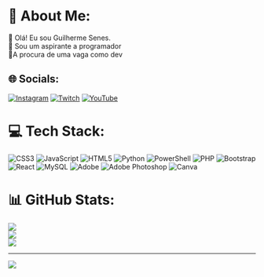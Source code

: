 # 💫 About Me:
🔭 Olá! Eu sou Guilherme Senes.<br>👯 Sou um aspirante a programador<br>🤝A procura de uma vaga como dev


## 🌐 Socials:
[![Instagram](https://img.shields.io/badge/Instagram-%23E4405F.svg?logo=Instagram&logoColor=white)](https://instagram.com/guilherme_senes) [![Twitch](https://img.shields.io/badge/Twitch-%239146FF.svg?logo=Twitch&logoColor=white)](https://twitch.tv/guis_gs) [![YouTube](https://img.shields.io/badge/YouTube-%23FF0000.svg?logo=YouTube&logoColor=white)](https://youtube.com/@UC_NrdQzWyt6PmuPdViolSpA) 

# 💻 Tech Stack:
![CSS3](https://img.shields.io/badge/css3-%231572B6.svg?style=flat&logo=css3&logoColor=white) ![JavaScript](https://img.shields.io/badge/javascript-%23323330.svg?style=flat&logo=javascript&logoColor=%23F7DF1E) ![HTML5](https://img.shields.io/badge/html5-%23E34F26.svg?style=flat&logo=html5&logoColor=white) ![Python](https://img.shields.io/badge/python-3670A0?style=flat&logo=python&logoColor=ffdd54) ![PowerShell](https://img.shields.io/badge/PowerShell-%235391FE.svg?style=flat&logo=powershell&logoColor=white) ![PHP](https://img.shields.io/badge/php-%23777BB4.svg?style=flat&logo=php&logoColor=white) ![Bootstrap](https://img.shields.io/badge/bootstrap-%238511FA.svg?style=flat&logo=bootstrap&logoColor=white) ![React](https://img.shields.io/badge/react-%2320232a.svg?style=flat&logo=react&logoColor=%2361DAFB) ![MySQL](https://img.shields.io/badge/mysql-%2300000f.svg?style=flat&logo=mysql&logoColor=white) ![Adobe](https://img.shields.io/badge/adobe-%23FF0000.svg?style=flat&logo=adobe&logoColor=white) ![Adobe Photoshop](https://img.shields.io/badge/adobe%20photoshop-%2331A8FF.svg?style=flat&logo=adobe%20photoshop&logoColor=white) ![Canva](https://img.shields.io/badge/Canva-%2300C4CC.svg?style=flat&logo=Canva&logoColor=white)
# 📊 GitHub Stats:
![](https://github-readme-stats.vercel.app/api?username=GuilhermeSenes10&theme=dark&hide_border=false&include_all_commits=false&count_private=false)<br/>
![](https://github-readme-streak-stats.herokuapp.com/?user=GuilhermeSenes10&theme=dark&hide_border=false)<br/>
![](https://github-readme-stats.vercel.app/api/top-langs/?username=GuilhermeSenes10&theme=dark&hide_border=false&include_all_commits=false&count_private=false&layout=compact)

---
[![](https://visitcount.itsvg.in/api?id=GuilhermeSenes10&icon=0&color=4)](https://visitcount.itsvg.in)

<!-- Proudly created with GPRM ( https://gprm.itsvg.in ) -->